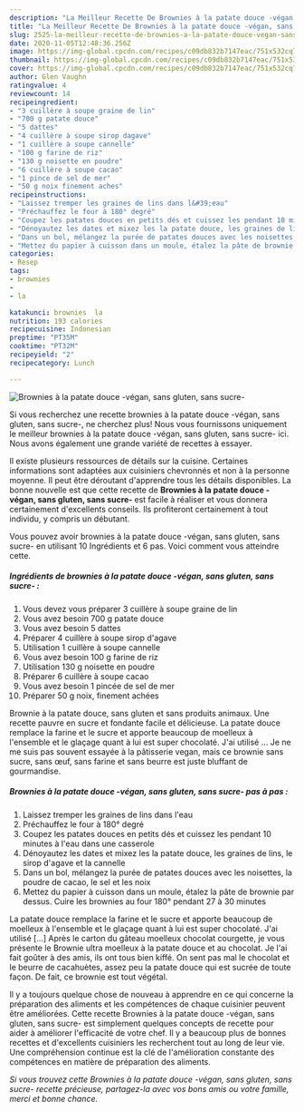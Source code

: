 ```yaml
---
description: "La Meilleur Recette De Brownies à la patate douce -végan, sans gluten, sans sucre-"
title: "La Meilleur Recette De Brownies à la patate douce -végan, sans gluten, sans sucre-"
slug: 2525-la-meilleur-recette-de-brownies-a-la-patate-douce-vegan-sans-gluten-sans-sucre
date: 2020-11-05T12:48:36.256Z
image: https://img-global.cpcdn.com/recipes/c09db832b7147eac/751x532cq70/brownies-a-la-patate-douce-vegan-sans-gluten-sans-sucre-photo-principale-de-la-recette.jpg
thumbnail: https://img-global.cpcdn.com/recipes/c09db832b7147eac/751x532cq70/brownies-a-la-patate-douce-vegan-sans-gluten-sans-sucre-photo-principale-de-la-recette.jpg
cover: https://img-global.cpcdn.com/recipes/c09db832b7147eac/751x532cq70/brownies-a-la-patate-douce-vegan-sans-gluten-sans-sucre-photo-principale-de-la-recette.jpg
author: Glen Vaughn
ratingvalue: 4
reviewcount: 14
recipeingredient:
- "3 cuillère à soupe graine de lin"
- "700 g patate douce"
- "5 dattes"
- "4 cuillère à soupe sirop dagave"
- "1 cuillère à soupe cannelle"
- "100 g farine de riz"
- "130 g noisette en poudre"
- "6 cuillère à soupe cacao"
- "1 pince de sel de mer"
- "50 g noix finement aches"
recipeinstructions:
- "Laissez tremper les graines de lins dans l&#39;eau"
- "Préchauffez le four à 180° degré"
- "Coupez les patates douces en petits dés et cuissez les pendant 10 minutes à l&#39;eau dans une casserole"
- "Dénoyautez les dates et mixez les la patate douce, les graines de lins, le sirop d&#39;agave et la cannelle"
- "Dans un bol, mélangez la purée de patates douces avec les noisettes, la poudre de cacao, le sel et les noix"
- "Mettez du papier à cuisson dans un moule, étalez la pâte de brownie par dessus. Cuire les brownies au four 180° pendant 27 à 30 minutes"
categories:
- Resep
tags:
- brownies
- 
- la

katakunci: brownies  la 
nutrition: 193 calories
recipecuisine: Indonesian
preptime: "PT35M"
cooktime: "PT32M"
recipeyield: "2"
recipecategory: Lunch

---
```



![Brownies à la patate douce -végan, sans gluten, sans sucre-](https://img-global.cpcdn.com/recipes/c09db832b7147eac/751x532cq70/brownies-a-la-patate-douce-vegan-sans-gluten-sans-sucre-photo-principale-de-la-recette.jpg)

Si vous recherchez une recette brownies à la patate douce -végan, sans gluten, sans sucre-, ne cherchez plus! Nous vous fournissons uniquement le meilleur brownies à la patate douce -végan, sans gluten, sans sucre- ici. Nous avons également une grande variété de recettes à essayer.

Il existe plusieurs ressources de détails sur la cuisine. Certaines informations sont adaptées aux cuisiniers chevronnés et non à la personne moyenne. Il peut être déroutant d'apprendre tous les détails disponibles. La bonne nouvelle est que cette recette de <strong> Brownies à la patate douce -végan, sans gluten, sans sucre- </strong> est facile à réaliser et vous donnera certainement d'excellents conseils. Ils profiteront certainement à tout individu, y compris un débutant.

<!--inarticleads1-->

Vous pouvez avoir brownies à la patate douce -végan, sans gluten, sans sucre- en utilisant 10 Ingrédients et 6 pas. Voici comment vous atteindre cette.

##### Ingrédients de brownies à la patate douce -végan, sans gluten, sans sucre- :

1. Vous devez vous préparer 3 cuillère à soupe graine de lin
1. Vous avez besoin 700 g patate douce
1. Vous avez besoin 5 dattes
1. Préparer 4 cuillère à soupe sirop d&#39;agave
1. Utilisation 1 cuillère à soupe cannelle
1. Vous avez besoin 100 g farine de riz
1. Utilisation 130 g noisette en poudre
1. Préparer 6 cuillère à soupe cacao
1. Vous avez besoin 1 pincée de sel de mer
1. Préparer 50 g noix, finement achées


Brownie à la patate douce, sans gluten et sans produits animaux. Une recette pauvre en sucre et fondante facile et délicieuse. La patate douce remplace la farine et le sucre et apporte beaucoup de moelleux à l&#39;ensemble et le glaçage quant à lui est super chocolaté. J&#39;ai utilisé … Je ne me suis pas souvent essayée à la pâtisserie vegan, mais ce brownie sans sucre, sans œuf, sans farine et sans beurre est juste bluffant de gourmandise. 

<!--inarticleads2-->

##### Brownies à la patate douce -végan, sans gluten, sans sucre- pas à pas :

1. Laissez tremper les graines de lins dans l&#39;eau
1. Préchauffez le four à 180° degré
1. Coupez les patates douces en petits dés et cuissez les pendant 10 minutes à l&#39;eau dans une casserole
1. Dénoyautez les dates et mixez les la patate douce, les graines de lins, le sirop d&#39;agave et la cannelle
1. Dans un bol, mélangez la purée de patates douces avec les noisettes, la poudre de cacao, le sel et les noix
1. Mettez du papier à cuisson dans un moule, étalez la pâte de brownie par dessus. Cuire les brownies au four 180° pendant 27 à 30 minutes


La patate douce remplace la farine et le sucre et apporte beaucoup de moelleux à l&#39;ensemble et le glaçage quant à lui est super chocolaté. J&#39;ai utilisé […] Après le carton du gâteau moelleux chocolat courgette, je vous présente le Brownie ultra moelleux à la patate douce et au chocolat. Je l&#39;ai fait goûter à des amis, ils ont tous bien kiffé. On sent pas mal le chocolat et le beurre de cacahuètes, assez peu la patate douce qui est sucrée de toute façon. De fait, ce brownie est tout végétal. 

<!--inarticleads1-->

<p>
Il y a toujours quelque chose de nouveau à apprendre en ce qui concerne la préparation des aliments et les compétences de chaque cuisinier peuvent être améliorées. Cette recette Brownies à la patate douce -végan, sans gluten, sans sucre- est simplement quelques concepts de recette pour aider à améliorer l'efficacité de votre chef. Il y a beaucoup plus de bonnes recettes et d'excellents cuisiniers les recherchent tout au long de leur vie. Une compréhension continue est la clé de l'amélioration constante des compétences en matière de préparation des aliments.
</p>

<p>
<i>Si vous trouvez cette Brownies à la patate douce -végan, sans gluten, sans sucre- recette précieuse, partagez-la avec vos bons amis ou votre famille, merci et bonne chance.</i>
</p>
